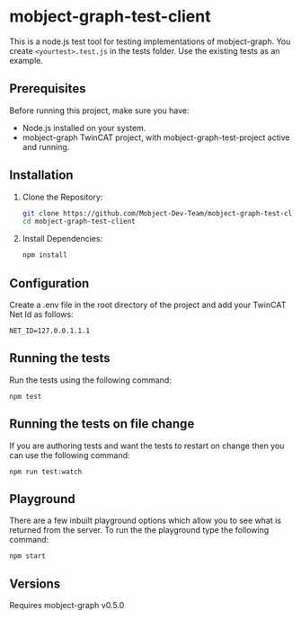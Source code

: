 # mobject-graph-test-client

This is a node.js test tool for testing implementations of mobject-graph. You create `<yourtest>.test.js` in the tests folder. Use the existing tests as an example.

## Prerequisites

Before running this project, make sure you have:

- Node.js installed on your system.
- mobject-graph TwinCAT project, with mobject-graph-test-project active and running.

## Installation

1. Clone the Repository:
   ```bash
   git clone https://github.com/Mobject-Dev-Team/mobject-graph-test-client.git
   cd mobject-graph-test-client
   ```
2. Install Dependencies:
   ```bash
   npm install
   ```

## Configuration

Create a .env file in the root directory of the project and add your TwinCAT Net Id as follows:

```
NET_ID=127.0.0.1.1.1
```

## Running the tests

Run the tests using the following command:

```
npm test
```

## Running the tests on file change

If you are authoring tests and want the tests to restart on change then you can use the following command:

```
npm run test:watch
```

## Playground

There are a few inbuilt playground options which allow you to see what is returned from the server. To run the the playground type the following command:

```
npm start
```

## Versions

Requires mobject-graph v0.5.0
